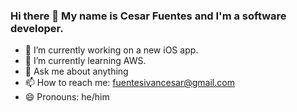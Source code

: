 ### Hi there 👋 My name is Cesar Fuentes and I'm a software developer.

- 🔭 I’m currently working on a new iOS app.
- 🌱 I’m currently learning AWS.
- 💬 Ask me about anything
- 📫 How to reach me: fuentesivancesar@gmail.com
- 😄 Pronouns: he/him

<!--
- 👯 I’m looking to collaborate on ...
- 🤔 I’m looking for help with ...
- ⚡ Fun fact: ...
-->
